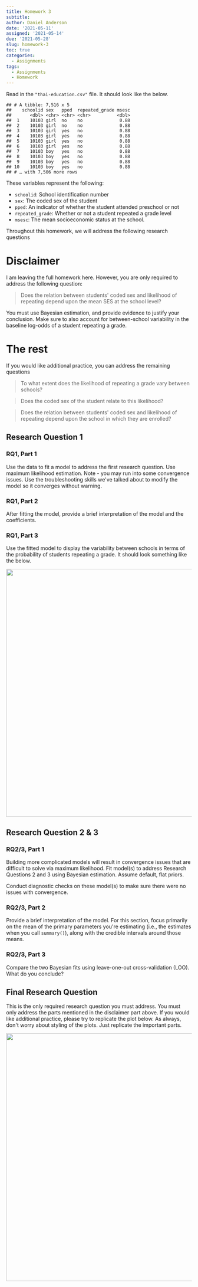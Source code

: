 ```yaml
---
title: Homework 3
subtitle: 
author: Daniel Anderson
date: '2021-05-11'
assigned: '2021-05-14'
due: '2021-05-28'
slug: homework-3
toc: true
categories:
  - Assignments
tags:
  - Assignments
  - Homework
---
```


Read in the `"thai-education.csv"` file. It should look like the below.


```
## # A tibble: 7,516 x 5
##    schoolid sex   pped  repeated_grade msesc
##       <dbl> <chr> <chr> <chr>          <dbl>
##  1    10103 girl  no    no              0.88
##  2    10103 girl  no    no              0.88
##  3    10103 girl  yes   no              0.88
##  4    10103 girl  yes   no              0.88
##  5    10103 girl  yes   no              0.88
##  6    10103 girl  yes   no              0.88
##  7    10103 boy   yes   no              0.88
##  8    10103 boy   yes   no              0.88
##  9    10103 boy   yes   no              0.88
## 10    10103 boy   yes   no              0.88
## # … with 7,506 more rows
```

These variables represent the following:
* `schoolid`: School identification number
* `sex`: The coded sex of the student
* `pped`: An indicator of whether the student attended preschool or not
* `repeated_grade`: Whether or not a student repeated a grade level
* `msesc`: The mean socioeconomic status at the school.

Throughout this homework, we will address the following research questions


# Disclaimer
I am leaving the full homework here. However, you are only required to address the following question:

> Does the relation between students' coded sex and likelihood of repeating depend upon the mean SES at the school level?


You must use Bayesian estimation, and provide evidence to justify your conclusion. Make sure to also account for between-school variability in the baseline log-odds of a student repeating a grade.




# The rest

If you would like additional practice, you can address the remaining questions


> To what extent does the likelihood of repeating a grade vary between schools?

> Does the coded sex of the student relate to this likelihood?

> Does the relation between students' coded sex and likelihood of repeating depend upon the school in which they are enrolled?


## Research Question 1

### RQ1, Part 1 
Use the data to fit a model to address the first research question. Use maximum likelihood estimation. Note - you may run into some convergence issues. Use the troubleshooting skills we've talked about to modify the model so it converges without warning.




### RQ1, Part 2
After fitting the model, provide a brief interpretation of the model and the coefficients.

### RQ1, Part 3
Use the fitted model to display the variability between schools in terms of the probability of students repeating a grade. It should look something like the below.

<img src="{{< blogdown/postref >}}index_files/figure-html/unnamed-chunk-4-1.png" width="672" />

## Research Question 2 & 3

### RQ2/3, Part 1

Building more complicated models will result in convergence issues that are difficult to solve via maximum likelihood. Fit model(s) to address Research Questions 2 and 3 using Bayesian estimation. Assume default, flat priors.

Conduct diagnostic checks on these model(s) to make sure there were no issues with convergence.



### RQ2/3, Part 2
Provide a brief interpretation of the model. For this section, focus primarily on the mean of the primary parameters you're estimating (i.e., the estimates when you call `summary()`), along with the credible intervals around those means.


### RQ2/3, Part 3
Compare the two Bayesian fits using leave-one-out cross-validation (LOO). What do you conclude?



## Final Research Question

This is the only required research question you must address. You must only address the parts mentioned in the disclaimer part above. If you would like additional practice, please try to replicate the plot below. As always, don't worry about styling of the plots. Just replicate the important parts.

<img src="{{< blogdown/postref >}}index_files/figure-html/unnamed-chunk-7-1.png" width="672" />

